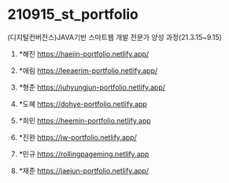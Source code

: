 # 210915_st_portfolio

 (디지털컨버전스)JAVA기반 스마트웹 개발 전문가 양성 과정(21.3.15~9.15)​

1. *해진 ​https://haejin-portfolio.netlify.app/ ​

2. *애림 https://leeaerim-portfolio.netlify.app/​

3. *형준 https://juhyungjun-portfolio.netlify.app/​

4. *도혜 https://dohye-portfolio.netlify.app​

5. *희민 https://heemin-portfolio.netlify.app​

6. *진완 https://jw-portfolio.netlify.app/​

7. *민규 https://rollingpageming.netlify.app​

8. *재준 https://jaejun-portfolio.netlify.app/​